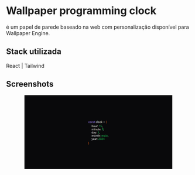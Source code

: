# Wallpaper programming clock
é um papel de parede baseado na web com personalização disponível para Wallpaper Engine.

## Stack utilizada
React | Tailwind

## Screenshots

<p align="center">
  <img alt="Page" src="public/screenshoot/screenshot.png" width="80%">
</p>
